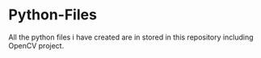 # Python-Files
All the python files i have created are in stored in this repository including OpenCV project.
